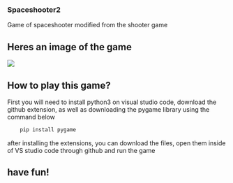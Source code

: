 ### Spaceshooter2
Game of spaceshooter modified from the shooter game
## Heres an image of the game
<img src = "image/present1.png/">

## How to play this game?

First you will need to install python3 on visual studio code, download the github extension, as well as downloading the pygame library using the command below

``` bash
    pip install pygame
```

after installing the extensions, you can download the files, open them inside of VS studio code through github and run the game

## have fun!